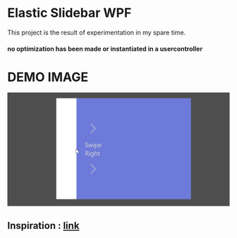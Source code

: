 # Elastic Slidebar WPF
 This project is the result of experimentation in my spare time.

#### no optimization has been made or instantiated in a usercontroller

# DEMO IMAGE

![Elastic-Slidebar-WPF](./resource/demo.gif "DEMO Elastic Slidebar WPF")


## Inspiration : [link](https://codepen.io/suez/pen/emjwvP)
